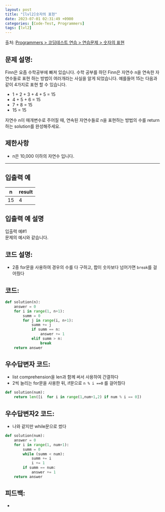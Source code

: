 ```yaml
---
layout: post
title: "[lvl2]숫자의 표현"
date: 2023-07-01 02:31:49 +0900
categories: [Code-Test, Programmers]
tags: [lvl2]
---
```


출처: [Programmers > 코딩테스트 연습 > 연습문제 > 숫자의 표현](https://school.programmers.co.kr/learn/courses/30/lessons/12924)

## 문제 설명:

Finn은 요즘 수학공부에 빠져 있습니다. 수학 공부를 하던 Finn은 자연수 n을 연속한 자연수들로 표현 하는 방법이 여러개라는 사실을 알게 되었습니다. 예를들어 15는 다음과 같이 4가지로 표현 할 수 있습니다.

- 1 + 2 + 3 + 4 + 5 = 15
- 4 + 5 + 6 = 15
- 7 + 8 = 15
- 15 = 15

자연수 n이 매개변수로 주어질 때, 연속된 자연수들로 n을 표현하는 방법의 수를 return하는 solution를 완성해주세요.

## 제한사항

- n은 10,000 이하의 자연수 입니다.

---

## 입출력 예

|n|result|
|---|---|
|15|4|

## 입출력 예 설명

입출력 예#1  
문제의 예시와 같습니다.

## 코드 설명:
- 2중 for문을 사용하여 경우의 수를 다 구하고, 합이 숫자보다 넘어가면 `break`를 걸어줬다
## 코드:
```python
def solution(n):
    answer = 0
    for i in range(1, n+1):
        summ = 0
        for j in range(i, n+1):
            summ += j
            if summ == n: 
                answer += 1
            elif summ > n:
                break
    return answer
```
## 우수답변자 코드:
- list comprehension을 len과 함께 써서 사용하여 간결하다
- 2씩 늘리는 for문을 사용한 뒤, if문으로 `n % i ==0` 를 걸어줬다
```python
def solution(num):
    return len([i  for i in range(1,num+1,2) if num % i == 0])
```
## 우수답변자2 코드:
- 나와 같지만 while문으로 썼다
```python
def solution(num):
    answer = 0
    for i in range(1, num+1):
        summ = 0
        while (summ < num):
            summ += i
            i += 1
        if summ == num:
            answer += 1
    return answer
```
## 피드백:
- 